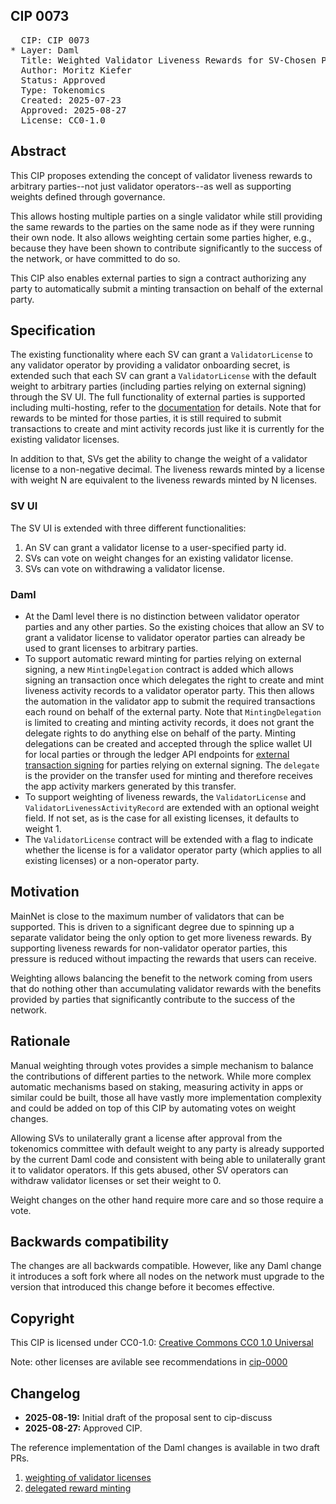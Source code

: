 ## CIP 0073

<pre>
  CIP: CIP 0073
* Layer: Daml
  Title: Weighted Validator Liveness Rewards for SV-Chosen Parties
  Author: Moritz Kiefer
  Status: Approved
  Type: Tokenomics
  Created: 2025-07-23
  Approved: 2025-08-27
  License: CC0-1.0
</pre>

## Abstract

This CIP proposes extending the concept of validator liveness rewards
to arbitrary parties--not just validator operators--as well as
supporting weights defined through governance.

This allows hosting multiple parties on a single validator while still providing the same
rewards to the parties on the same node as if they were running their
own node. It also allows weighting certain some parties higher, e.g.,
because they have been shown to contribute significantly to the
success of the network, or have committed to do so. 

This CIP also enables external parties to sign a contract authorizing any party to automatically submit a minting transaction on behalf of the external party. 


## Specification

The existing functionality where each SV can grant a
`ValidatorLicense` to any validator operator by providing a validator
onboarding secret, is extended such that each SV can grant a
`ValidatorLicense` with the default weight to arbitrary parties
(including parties relying on external signing) through the SV UI.
The full functionality of external parties is supported including
multi-hosting, refer to the
[documentation](https://docs.digitalasset.com/build/3.3/explanations/external-signing/external_signing_overview.html)
for details. Note that for rewards to be minted for those parties, it
is still required to submit transactions to create and mint activity
records just like it is currently for the existing validator licenses.

In addition to that, SVs get the ability to change the weight of a
validator license to a non-negative decimal. The liveness rewards
minted by a license with weight N are equivalent to the liveness
rewards minted by N licenses.

### SV UI

The SV UI is extended with three different functionalities:

1. An SV can grant a validator license to a user-specified party id.
2. SVs can vote on weight changes for an existing validator license.
3. SVs can vote on withdrawing a validator license.

### Daml

- At the Daml level there is no distinction between validator operator
  parties and any other parties. So the existing choices that allow an
  SV to grant a validator license to validator operator parties can
  already be used to grant licenses to arbitrary parties.
- To support automatic reward minting for parties relying on external
  signing, a new `MintingDelegation` contract is added which allows
  signing an transaction once which delegates the right to create and
  mint liveness activity records to a validator operator party. This
  then allows the automation in the validator app to submit the
  required transactions each round on behalf of the external
  party. Note that `MintingDelegation` is limited to creating and
  minting activity records, it does not grant the delegate rights to
  do anything else on behalf of the party. Minting delegations can be
  created and accepted through the splice wallet UI for local parties
  or through the ledger API endpoints for [external transaction
  signing](https://docs.digitalasset.com/build/3.3/tutorials/app-dev/external_signing_submission.html)
  for parties relying on external signing. The ``delegate`` is the provider
  on the transfer used for minting and therefore receives the
  app activity markers generated by this transfer.
- To support weighting of liveness rewards, the `ValidatorLicense` and
  `ValidatorLivenessActivityRecord` are extended with an optional
  weight field. If not set, as is the case for all existing licenses,
  it defaults to weight 1.
- The `ValidatorLicense` contract will be extended with a flag to
  indicate whether the license is for a validator operator party
  (which applies to all existing licenses) or a non-operator party.

## Motivation

MainNet is close to the maximum number of validators that can be
supported. This is driven to a significant degree due to spinning up a
separate validator being the only option to get more liveness rewards.
By supporting liveness rewards for non-validator operator parties,
this pressure is reduced without impacting the rewards that users can
receive.

Weighting allows balancing the benefit to the network coming from
users that do nothing other than accumulating validator rewards with the benefits provided by parties
that significantly contribute to the success of the network.

## Rationale

Manual weighting through votes provides a simple mechanism to balance
the contributions of different parties to the network. While more
complex automatic mechanisms based on staking, measuring activity in
apps or similar could be built, those all have vastly more
implementation complexity and could be added on top of this CIP by
automating votes on weight changes.

Allowing SVs to unilaterally grant a license after approval from the
tokenomics committee with default weight to any party is already
supported by the current Daml code and consistent with being able to
unilaterally grant it to validator operators. If this gets abused,
other SV operators can withdraw validator licenses or set their weight
to 0.

Weight changes on the other hand require more care and so those require a vote.

## Backwards compatibility

The changes are all backwards compatible. However, like any Daml change
it introduces a soft fork where all nodes on the network must upgrade
to the version that introduced this change before it becomes effective.

## Copyright

This CIP is licensed under CC0-1.0: [Creative Commons CC0 1.0 Universal](https://creativecommons.org/publicdomain/zero/1.0/)

Note: other licenses are avilable see recommendations in [cip-0000](../../cips/cip-0000/cip-0000.md)

## Changelog

* **2025-08-19:** Initial draft of the proposal sent to cip-discuss
* **2025-08-27:** Approved CIP.


The reference implementation of the Daml changes is available in two draft PRs.

1. [weighting of validator licenses](https://github.com/hyperledger-labs/splice/pull/1634)
2. [delegated reward minting](https://github.com/hyperledger-labs/splice/pull/1627)
